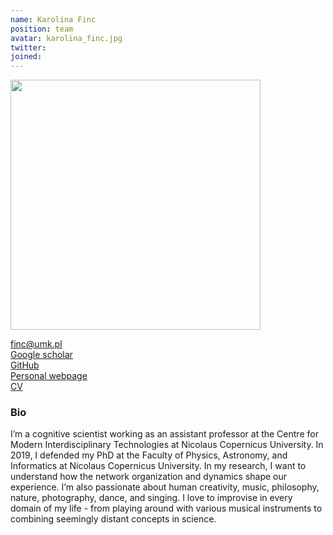 ```yaml
---
name: Karolina Finc
position: team
avatar: karolina_finc.jpg
twitter:
joined: 
---
```

<img width="400" src="{{site.baseurl}}/images/people/{{page.avatar}}" data-action="zoom">


<i class="fa fa-envelope-o"></i><a href="mailto:finc@umk.pl"> finc@umk.pl</a><br>
<i class="fa fa-bar-chart"></i><a href="https://scholar.google.pl/citations?user=mBE4nHsAAAAJ&hl"> Google scholar</a><br>
<i class="fa fa-github"></i><a href="https://github.com/kfinc"> GitHub</a><br>
<i class="fa fa-home"></i><a href="https://kfinc.github.io"> Personal webpage</a><br>
<i class="fa fa-file"></i><a href="https://github.com/kfinc/cv/blob/master/Finc_CV.pdf"> CV</a> <br>




### Bio

I’m a cognitive scientist working as an assistant professor at the Centre for Modern Interdisciplinary Technologies at Nicolaus Copernicus University. In 2019, I defended my PhD at the Faculty of Physics, Astronomy, and Informatics at Nicolaus Copernicus University. In my research, I want to understand how the network organization and dynamics shape our experience. I’m also passionate about human creativity, music, philosophy, nature, photography, dance, and singing. I love to improvise in every domain of my life - from playing around with various musical instruments to combining seemingly distant concepts in science.



